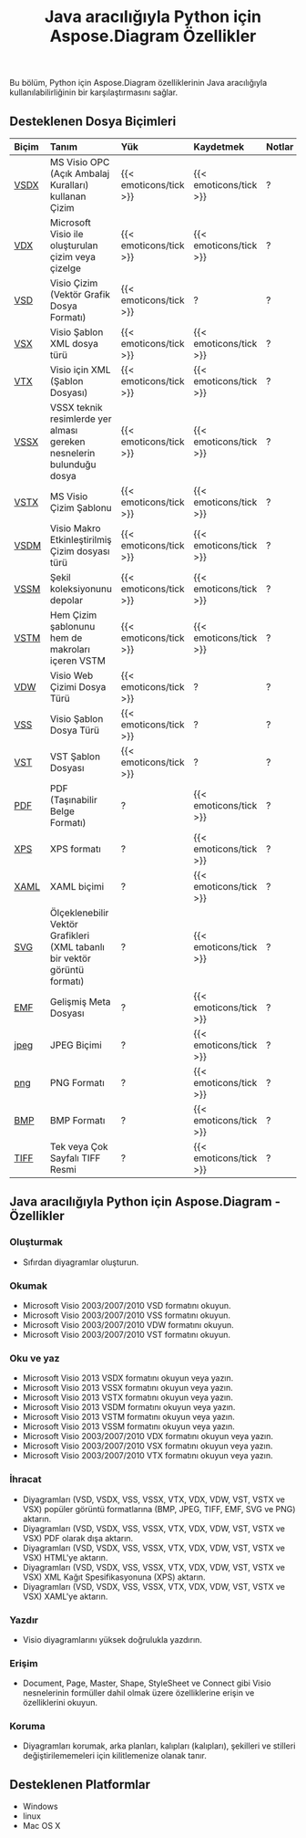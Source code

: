﻿---
title: Java aracılığıyla Python için Aspose.Diagram Özellikler
type: docs
weight: 10
url: /tr/java/aspose-diagram-for-python-via-java-features/
---
Bu bölüm, Python için Aspose.Diagram özelliklerinin Java aracılığıyla kullanılabilirliğinin bir karşılaştırmasını sağlar.
## **Desteklenen Dosya Biçimleri**

|**Biçim**|**Tanım**|**Yük**|**Kaydetmek**|**Notlar**|
|:- |:- |:- |:- |:- |
|[VSDX](https://docs.fileformat.com/visio/vsdx/)|MS Visio OPC (Açık Ambalaj Kuralları) kullanan Çizim|{{< emoticons/tick >}}|{{< emoticons/tick >}}|?|
|[VDX](https://docs.fileformat.com/visio/vdx/)|Microsoft Visio ile oluşturulan çizim veya çizelge|{{< emoticons/tick >}}|{{< emoticons/tick >}}|?|
|[VSD](https://docs.fileformat.com/visio/vsd/)|Visio Çizim (Vektör Grafik Dosya Formatı)|{{< emoticons/tick >}}|?|?|
|[VSX](https://docs.fileformat.com/visio/vsx/)|Visio Şablon XML dosya türü|{{< emoticons/tick >}}|{{< emoticons/tick >}}|?|
|[VTX](https://docs.fileformat.com/visio/vtx/)|Visio için XML (Şablon Dosyası)|{{< emoticons/tick >}}|{{< emoticons/tick >}}|?|
|[VSSX](https://docs.fileformat.com/visio/vssx/)|VSSX teknik resimlerde yer alması gereken nesnelerin bulunduğu dosya|{{< emoticons/tick >}}|{{< emoticons/tick >}}|?|
|[VSTX](https://docs.fileformat.com/visio/vstx/)|MS Visio Çizim Şablonu|{{< emoticons/tick >}}|{{< emoticons/tick >}}|?|
|[VSDM](https://docs.fileformat.com/visio/vsdm/)|Visio Makro Etkinleştirilmiş Çizim dosyası türü|{{< emoticons/tick >}}|{{< emoticons/tick >}}|?|
|[VSSM](https://docs.fileformat.com/visio/vssm/)|Şekil koleksiyonunu depolar|{{< emoticons/tick >}}|{{< emoticons/tick >}}|?|
|[VSTM](https://docs.fileformat.com/visio/vstm/)|Hem Çizim şablonunu hem de makroları içeren VSTM|{{< emoticons/tick >}}|{{< emoticons/tick >}}|?|
|[VDW](https://docs.fileformat.com/visio/vdw/)|Visio Web Çizimi Dosya Türü|{{< emoticons/tick >}}|?|?|
|[VSS](https://docs.fileformat.com/visio/vss/)|Visio Şablon Dosya Türü|{{< emoticons/tick >}}|?|?|
|[VST](https://docs.fileformat.com/visio/vst/)|VST Şablon Dosyası|{{< emoticons/tick >}}|?|?|
|[PDF](https://docs.fileformat.com/pdf/)|PDF (Taşınabilir Belge Formatı)|?|{{< emoticons/tick >}}|?|
|[XPS](https://docs.fileformat.com/page-description-language/xps/)|XPS formatı|?|{{< emoticons/tick >}}|?|
|[XAML](https://docs.fileformat.com/web/xaml/)|XAML biçimi|?|{{< emoticons/tick >}}|?|
|[SVG](https://docs.fileformat.com/specification/page-description-language/svg/)|Ölçeklenebilir Vektör Grafikleri (XML tabanlı bir vektör görüntü formatı)|?|{{< emoticons/tick >}}|?|
|[EMF](https://docs.fileformat.com/image/emf/)|Gelişmiş Meta Dosyası|?|{{< emoticons/tick >}}|?|
|[jpeg](https://docs.fileformat.com/image/jpeg/)|JPEG Biçimi|?|{{< emoticons/tick >}}|?|
|[png](https://docs.fileformat.com/image/png/)|PNG Formatı|?|{{< emoticons/tick >}}|?|
|[BMP](https://docs.fileformat.com/image/bmp/)|BMP Formatı|?|{{< emoticons/tick >}}|?|
|[TIFF](https://docs.fileformat.com/image/tiff/)|Tek veya Çok Sayfalı TIFF Resmi|?|{{< emoticons/tick >}}|?|
## **Java aracılığıyla Python için Aspose.Diagram - Özellikler**
### **Oluşturmak**
- Sıfırdan diyagramlar oluşturun.
### **Okumak**
- Microsoft Visio 2003/2007/2010 VSD formatını okuyun.
- Microsoft Visio 2003/2007/2010 VSS formatını okuyun.
- Microsoft Visio 2003/2007/2010 VDW formatını okuyun.
- Microsoft Visio 2003/2007/2010 VST formatını okuyun.
### **Oku ve yaz**
- Microsoft Visio 2013 VSDX formatını okuyun veya yazın.
- Microsoft Visio 2013 VSSX formatını okuyun veya yazın.
- Microsoft Visio 2013 VSTX formatını okuyun veya yazın.
- Microsoft Visio 2013 VSDM formatını okuyun veya yazın.
- Microsoft Visio 2013 VSTM formatını okuyun veya yazın.
- Microsoft Visio 2013 VSSM formatını okuyun veya yazın.
- Microsoft Visio 2003/2007/2010 VDX formatını okuyun veya yazın.
- Microsoft Visio 2003/2007/2010 VSX formatını okuyun veya yazın.
- Microsoft Visio 2003/2007/2010 VTX formatını okuyun veya yazın.
### **İhracat**
- Diyagramları (VSD, VSDX, VSS, VSSX, VTX, VDX, VDW, VST, VSTX ve VSX) popüler görüntü formatlarına (BMP, JPEG, TIFF, EMF, SVG ve PNG) aktarın.
- Diyagramları (VSD, VSDX, VSS, VSSX, VTX, VDX, VDW, VST, VSTX ve VSX) PDF olarak dışa aktarın.
- Diyagramları (VSD, VSDX, VSS, VSSX, VTX, VDX, VDW, VST, VSTX ve VSX) HTML'ye aktarın.
- Diyagramları (VSD, VSDX, VSS, VSSX, VTX, VDX, VDW, VST, VSTX ve VSX) XML Kağıt Spesifikasyonuna (XPS) aktarın.
- Diyagramları (VSD, VSDX, VSS, VSSX, VTX, VDX, VDW, VST, VSTX ve VSX) XAML'ye aktarın.
### **Yazdır**
- Visio diyagramlarını yüksek doğrulukla yazdırın.
### **Erişim**
- Document, Page, Master, Shape, StyleSheet ve Connect gibi Visio nesnelerinin formüller dahil olmak üzere özelliklerine erişin ve özelliklerini okuyun.
### **Koruma**
- Diyagramları korumak, arka planları, kalıpları (kalıpları), şekilleri ve stilleri değiştirilememeleri için kilitlemenize olanak tanır.
## **Desteklenen Platformlar**
- Windows
- linux
- Mac OS X
